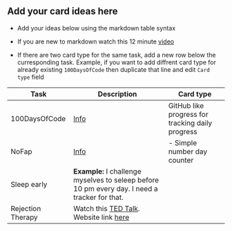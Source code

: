 ## Add your card ideas here

- Add your ideas below using the markdown table syntax

- If you are new to markdown watch this 12 minute [video](https://www.youtube.com/watch?v=eJojC3lSkwg)

- If there are two card type for the same task, add a new row below the curresponding task. Example, if you want to add diffrent card type for already existing `100DaysOfCode` then duplicate that line and edit `Card type` field


| Task | Description | Card type |
| --- | --- | --- |
| 100DaysOfCode | [Info](https://www.100daysofcode.com/) | GitHub like progress for tracking daily progress |
| NoFap | [Info](https://www.reddit.com/r/NoFap/) |- Simple number day counter |
| Sleep early | **Example:** I challenge myselves to seleep before 10 pm every day. I need a tracker for that. | |
| Rejection Therapy | Watch this [TED Talk](https://www.youtube.com/watch?v=-vZXgApsPCQ). Website link [here](https://www.rejectiontherapy.com) | |
